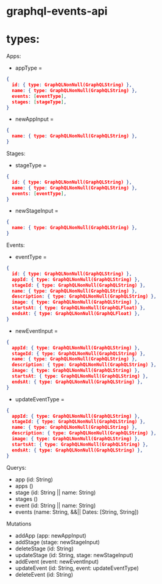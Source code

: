 # graphql-events-api

# types:

Apps:
- appType =
```json
{
  id: { type: GraphQLNonNull(GraphQLString) },
  name: { type: GraphQLNonNull(GraphQLString) },
  events: [eventType],
  stages: [stageType],
}
```
- newAppInput =
```json
{
  name: { type: GraphQLNonNull(GraphQLString) },
}
```

Stages:
- stageType =
```json
{
  id: { type: GraphQLNonNull(GraphQLString) },
  name: { type: GraphQLNonNull(GraphQLString) },
  events: [eventType],
}
```
- newStageInput =
```json
{
  name: { type: GraphQLNonNull(GraphQLString) },
}
```

Events:
- eventType =
```json
{
  id: { type: GraphQLNonNull(GraphQLString) },
  appId: { type: GraphQLNonNull(GraphQLString) },
  stageId: { type: GraphQLNonNull(GraphQLString) },
  name: { type: GraphQLNonNull(GraphQLString) },
  description: { type: GraphQLNonNull(GraphQLString) },
  image: { type: GraphQLNonNull(GraphQLString) },
  startsAt: { type: GraphQLNonNull(GraphQLFloat) },
  endsAt: { type: GraphQLNonNull(GraphQLFloat) },
}
```
- newEventInput =
```json
{
  appId: { type: GraphQLNonNull(GraphQLString) },
  stageId: { type: GraphQLNonNull(GraphQLString) },
  name: { type: GraphQLNonNull(GraphQLString) },
  description: { type: GraphQLNonNull(GraphQLString) },
  image: { type: GraphQLNonNull(GraphQLString) },
  startsAt: { type: GraphQLNonNull(GraphQLString) },
  endsAt: { type: GraphQLNonNull(GraphQLString) },
}
```
- updateEventType =
```json
{
  appId: { type: GraphQLNonNull(GraphQLString) },
  stageId: { type: GraphQLNonNull(GraphQLString) },
  name: { type: GraphQLNonNull(GraphQLString) },
  description: { type: GraphQLNonNull(GraphQLString) },
  image: { type: GraphQLNonNull(GraphQLString) },
  startsAt: { type: GraphQLNonNull(GraphQLString) },
  endsAt: { type: GraphQLNonNull(GraphQLString) },
}
```




Querys:
- app (id: String)
- apps ()
- stage (id: String || name: String)
- stages ()
- event (id: String || name: String)
- events (name: String, &&|| Dates: [String, String])

Mutations
- addApp (app: newAppInput)
- addStage (stage: newStageInput)
- deleteStage (id: String)
- updateStage (id: String, stage: newStageInput)
- addEvent (event: newEventInput)
- updateEvent (id: String, event: updateEventType)
- deleteEvent (id: String)